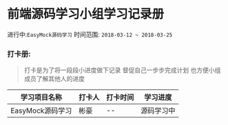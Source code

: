 # 前端源码学习小组学习记录册

进行中:`EasyMock源码学习` 时间范围: `2018-03-12 ~ 2018-03-25`

### 打卡册:

> 打卡是为了将一段段小进度做下记录 督促自己一步步完成计划 也方便小组成员了解其他人的进度

学习项目名称 | 打卡人 | 打卡时间 | 学习进度 
---------|----------|---------|-------
 EasyMock源码学习 | 彬豪 | -- | 源码学习中 